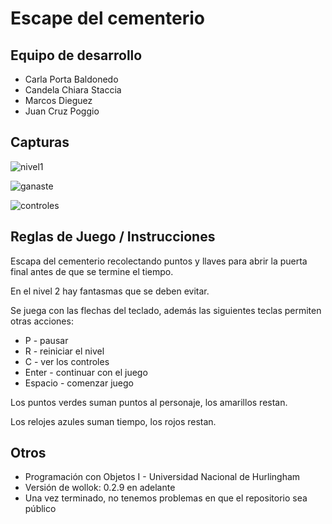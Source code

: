 # Escape del cementerio

## Equipo de desarrollo

- Carla Porta Baldonedo
- Candela Chiara Staccia
- Marcos Dieguez
- Juan Cruz Poggio

## Capturas

![nivel1](nivel1.jpg "Primer nivel")

![ganaste](ganaste.jpg "Visual ganaste")

![controles](controles.jpg "Visual controles")

## Reglas de Juego / Instrucciones

Escapa del cementerio recolectando puntos y llaves para abrir la puerta final antes de que se termine el tiempo.

En el nivel 2 hay fantasmas que se deben evitar.

Se juega con las flechas del teclado, además las siguientes teclas permiten otras acciones:
- P - pausar
- R - reiniciar el nivel
- C - ver los controles
- Enter - continuar con el juego
- Espacio - comenzar juego

Los puntos verdes suman puntos al personaje, los amarillos restan.

Los relojes azules suman tiempo, los rojos restan.


## Otros

- Programación con Objetos I - Universidad Nacional de Hurlingham
- Versión de wollok: 0.2.9 en adelante 
- Una vez terminado, no tenemos problemas en que el repositorio sea público
